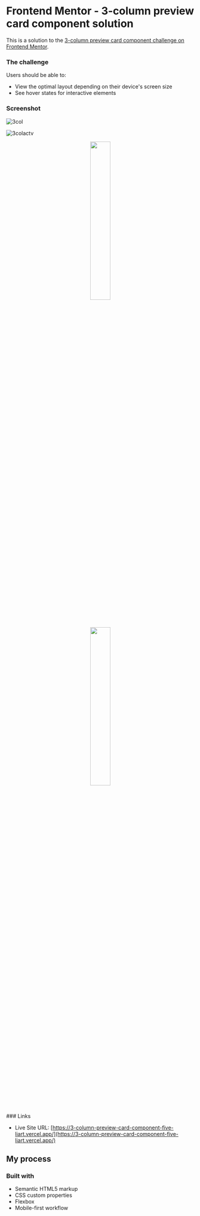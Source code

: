 # Frontend Mentor - 3-column preview card component solution

This is a solution to the [3-column preview card component challenge on Frontend Mentor](https://www.frontendmentor.io/challenges/3column-preview-card-component-pH92eAR2-). 

### The challenge

Users should be able to:

- View the optimal layout depending on their device's screen size
- See hover states for interactive elements

### Screenshot

![3col](https://user-images.githubusercontent.com/107867127/180011245-e1dade92-bb6e-474b-a33a-7f7167c6b846.JPG)

![3colactv](https://user-images.githubusercontent.com/107867127/180011259-89420f26-ce60-4539-b558-205f5a664810.JPG)

<p align="center" width="100%">
    <img width="33%" src="https://user-images.githubusercontent.com/107867127/180011693-0fbd5fa0-a6c6-47c8-96ee-36b88f73d8e9.jpg">
</p>
<p align="center" width="100%">
    <img width="33%" src="https://user-images.githubusercontent.com/107867127/180012518-74831cf1-4cac-4358-b26f-6e8c5b802ecd.jpg">
</p>
### Links


- Live Site URL: [https://3-column-preview-card-component-five-liart.vercel.app/](https://3-column-preview-card-component-five-liart.vercel.app/)

## My process

### Built with

- Semantic HTML5 markup
- CSS custom properties
- Flexbox
- Mobile-first workflow
